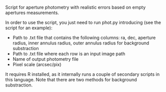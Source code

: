 Script for aperture photometry with realistic errors based on empty apertures measurements.

In order to use the script, you just need to run phot.py introducing (see the script for an example):
- Path to .txt file that contains the following columns: ra, dec, aperture radius, inner annulus radius, outer annulus radius for background substraction
- Path to .txt file where each row is an input image path
- Name of output photometry file
- Pixel scale (arcsec/pix)

It requires R installed, as it internally runs a couple of secondary scripts in this language.
Note that there are two methods for background substraction.
